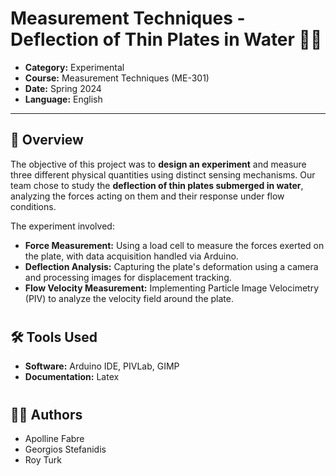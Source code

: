 # Measurement Techniques - Deflection of Thin Plates in Water 👨‍🔬

- **Category:** Experimental 
- **Course:** Measurement Techniques (ME-301)
- **Date:** Spring 2024
- **Language:** English

---

## 📌 Overview

The objective of this project was to **design an experiment** and measure 
three different physical quantities using distinct sensing mechanisms.
Our team chose to study the **deflection of thin plates submerged in
water**, analyzing the forces acting on them and their response under flow
conditions. 

The experiment involved:

- **Force Measurement:** Using a load cell to measure the forces exerted on
the plate, with data acquisition handled via Arduino.
- **Deflection Analysis:** Capturing the plate's deformation using a camera
and processing images for displacement tracking.
- **Flow Velocity Measurement:** Implementing Particle Image Velocimetry
  (PIV) to analyze the velocity field around the plate.

#

## 🛠️ Tools Used

- **Software:** Arduino IDE, PIVLab, GIMP
- **Documentation:** Latex

#

## 👷‍♂️ Authors

- Apolline Fabre
- Georgios Stefanidis
- Roy Turk

#

